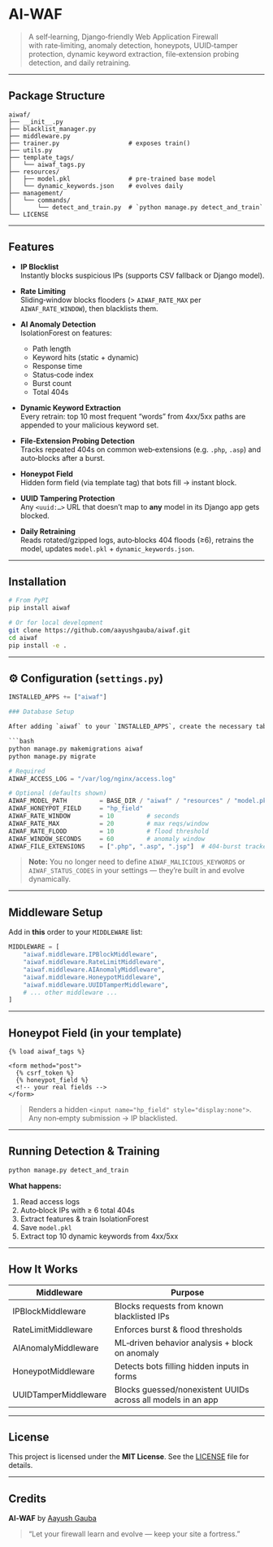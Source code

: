 
# AI‑WAF 

> A self‑learning, Django‑friendly Web Application Firewall  
> with rate‑limiting, anomaly detection, honeypots, UUID‑tamper protection, dynamic keyword extraction, file‑extension probing detection, and daily retraining.

---

## Package Structure

```
aiwaf/
├── __init__.py
├── blacklist_manager.py
├── middleware.py
├── trainer.py                   # exposes train()
├── utils.py
├── template_tags/
│   └── aiwaf_tags.py
├── resources/
│   ├── model.pkl                # pre‑trained base model
│   └── dynamic_keywords.json    # evolves daily
├── management/
│   └── commands/
│       └── detect_and_train.py  # `python manage.py detect_and_train`
└── LICENSE
```

---

## Features

- **IP Blocklist**  
  Instantly blocks suspicious IPs (supports CSV fallback or Django model).

- **Rate Limiting**  
  Sliding‑window blocks flooders (> `AIWAF_RATE_MAX` per `AIWAF_RATE_WINDOW`), then blacklists them.

- **AI Anomaly Detection**  
  IsolationForest on features:
  - Path length  
  - Keyword hits (static + dynamic)  
  - Response time  
  - Status‑code index  
  - Burst count  
  - Total 404s  

- **Dynamic Keyword Extraction**  
  Every retrain: top 10 most frequent “words” from 4xx/5xx paths are appended to your malicious keyword set.

- **File‑Extension Probing Detection**  
  Tracks repeated 404s on common web‑extensions (e.g. `.php`, `.asp`) and auto‑blocks after a burst.

- **Honeypot Field**  
  Hidden form field (via template tag) that bots fill → instant block.

- **UUID Tampering Protection**  
  Any `<uuid:…>` URL that doesn’t map to **any** model in its Django app gets blocked.

- **Daily Retraining**  
  Reads rotated/gzipped logs, auto‑blocks 404 floods (≥6), retrains the model, updates `model.pkl` + `dynamic_keywords.json`.

---

## Installation

```bash
# From PyPI
pip install aiwaf

# Or for local development
git clone https://github.com/aayushgauba/aiwaf.git
cd aiwaf
pip install -e .
```

---

## ⚙️ Configuration (`settings.py`)

```python
INSTALLED_APPS += ["aiwaf"]

### Database Setup

After adding `aiwaf` to your `INSTALLED_APPS`, create the necessary tables for the IP‐blacklist and dynamic‐keyword models:

```bash
python manage.py makemigrations aiwaf
python manage.py migrate

# Required
AIWAF_ACCESS_LOG = "/var/log/nginx/access.log"

# Optional (defaults shown)
AIWAF_MODEL_PATH         = BASE_DIR / "aiwaf" / "resources" / "model.pkl"
AIWAF_HONEYPOT_FIELD     = "hp_field"
AIWAF_RATE_WINDOW        = 10         # seconds
AIWAF_RATE_MAX           = 20         # max reqs/window
AIWAF_RATE_FLOOD         = 10         # flood threshold
AIWAF_WINDOW_SECONDS     = 60         # anomaly window
AIWAF_FILE_EXTENSIONS    = [".php", ".asp", ".jsp"]  # 404‑burst tracked extensions
```

> **Note:** You no longer need to define `AIWAF_MALICIOUS_KEYWORDS` or `AIWAF_STATUS_CODES` in your settings — they’re built in and evolve dynamically.

---

## Middleware Setup

Add in **this** order to your `MIDDLEWARE` list:

```python
MIDDLEWARE = [
    "aiwaf.middleware.IPBlockMiddleware",
    "aiwaf.middleware.RateLimitMiddleware",
    "aiwaf.middleware.AIAnomalyMiddleware",
    "aiwaf.middleware.HoneypotMiddleware",
    "aiwaf.middleware.UUIDTamperMiddleware",
    # ... other middleware ...
]
```

---

## Honeypot Field (in your template)

```django
{% load aiwaf_tags %}

<form method="post">
  {% csrf_token %}
  {% honeypot_field %}
  <!-- your real fields -->
</form>
```

> Renders a hidden `<input name="hp_field" style="display:none">`.  
> Any non‑empty submission → IP blacklisted.

---

## Running Detection & Training

```bash
python manage.py detect_and_train
```

**What happens:**
1. Read access logs
2. Auto‑block IPs with ≥ 6 total 404s
3. Extract features & train IsolationForest
4. Save `model.pkl`
5. Extract top 10 dynamic keywords from 4xx/5xx

---

## How It Works

| Middleware               | Purpose                                                         |
|--------------------------|------------------------------------------------------------------|
| IPBlockMiddleware        | Blocks requests from known blacklisted IPs                      |
| RateLimitMiddleware      | Enforces burst & flood thresholds                               |
| AIAnomalyMiddleware      | ML‑driven behavior analysis + block on anomaly                  |
| HoneypotMiddleware       | Detects bots filling hidden inputs in forms                     |
| UUIDTamperMiddleware     | Blocks guessed/nonexistent UUIDs across all models in an app    |

---

## License

This project is licensed under the **MIT License**. See the [LICENSE](LICENSE) file for details.

---

## Credits

**AI‑WAF** by [Aayush Gauba](https://github.com/aayushgauba)  
> “Let your firewall learn and evolve — keep your site a fortress.”
